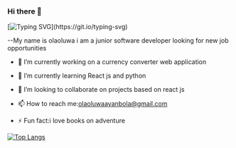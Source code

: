 ### Hi there 👋
[![Typing SVG](https://readme-typing-svg.herokuapp.com/?lines=WELCOME+TO+LAOLU'S+GIT+HUB+PROFILE;)](https://git.io/typing-svg)

--My name is olaoluwa i am a junior software developer looking for new job opportunities

- 🔭 I’m currently working on a currency converter web application
 
- 🌱 I’m currently learning React js and python
 
- 👯 I’m looking to collaborate on projects based on react js

- 📫 How to reach me:olaoluwaayanbola@gmail.com
 
- ⚡ Fun fact:i love books on adventure

[![Top Langs](https://github-readme-stats.vercel.app/api/top-langs/?username=olaoluwaayanbola&layout=compact)](https://github.com/github-readme-stats)
